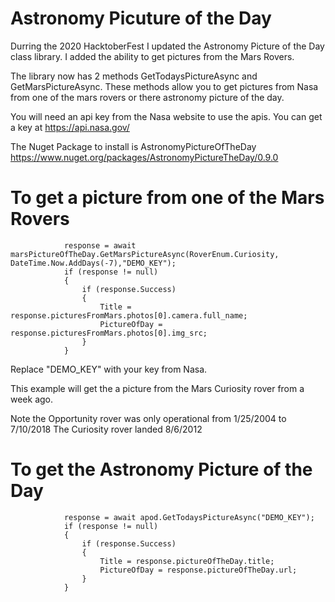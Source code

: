 # Astronomy Picuture of the Day

Durring the 2020 HacktoberFest I updated the Astronomy Picture of the Day class library.  I added the ability to get pictures from the Mars Rovers.

The library now has 2 methods GetTodaysPictureAsync and GetMarsPictureAsync. These methods allow you to get pictures from Nasa from one of the mars rovers or there astronomy picture of the day.

You will need an api key from the Nasa website to use the apis. You can get a key at https://api.nasa.gov/

The Nuget Package to install is AstronomyPictureOfTheDay
https://www.nuget.org/packages/AstronomyPictureTheDay/0.9.0

# To get a picture from one of the Mars Rovers

                response = await marsPictureOfTheDay.GetMarsPictureAsync(RoverEnum.Curiosity, DateTime.Now.AddDays(-7),"DEMO_KEY");
                if (response != null)
                {
                    if (response.Success)
                    {
                        Title = response.picturesFromMars.photos[0].camera.full_name;
                        PictureOfDay = response.picturesFromMars.photos[0].img_src;
                    }
                }
                
Replace "DEMO_KEY" with your key from Nasa.

This example will get the a picture from the Mars Curiosity rover from a week ago.  

Note the Opportunity rover was only operational from 1/25/2004 to 7/10/2018
The Curiosity rover landed 8/6/2012


# To get the Astronomy Picture of the Day

                response = await apod.GetTodaysPictureAsync("DEMO_KEY");
                if (response != null)
                {
                    if (response.Success)
                    {
                        Title = response.pictureOfTheDay.title;
                        PictureOfDay = response.pictureOfTheDay.url;
                    }
                }
                
